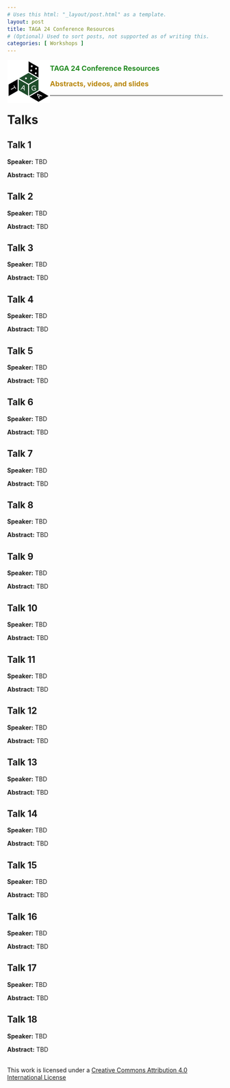 ```yaml
---
# Uses this html: "_layout/post.html" as a template.
layout: post 
title: TAGA 24 Conference Resources
# (Optional) Used to sort posts, not supported as of writing this.
categories: [ Workshops ]
---
```


<img src="/uploads/images/TAGA_2024.png" width=100 align="left">
<H3><p style="color:ForestGreen"><i class='fas fa-chalkboard-teacher'></i> TAGA 24 Conference Resources</p>
<p style="color:DarkGoldenRod" >Abstracts, videos, and slides</p></H3>

 
---
# Talks

## Talk 1

**Speaker:**  TBD

**Abstract:** TBD

## Talk 2

**Speaker:**  TBD

**Abstract:** TBD

## Talk 3

**Speaker:**  TBD

**Abstract:** TBD

## Talk 4

**Speaker:**  TBD

**Abstract:** TBD

## Talk 5

**Speaker:**  TBD

**Abstract:** TBD

## Talk 6

**Speaker:**  TBD

**Abstract:** TBD

## Talk 7

**Speaker:**  TBD

**Abstract:** TBD

## Talk 8

**Speaker:**  TBD

**Abstract:** TBD

## Talk 9

**Speaker:**  TBD

**Abstract:** TBD

## Talk 10

**Speaker:**  TBD

**Abstract:** TBD

## Talk 11

**Speaker:**  TBD

**Abstract:** TBD


## Talk 12

**Speaker:**  TBD

**Abstract:** TBD

## Talk 13

**Speaker:**  TBD

**Abstract:** TBD

## Talk 14

**Speaker:**  TBD

**Abstract:** TBD

## Talk 15

**Speaker:**  TBD

**Abstract:** TBD

## Talk 16

**Speaker:**  TBD

**Abstract:** TBD

## Talk 17

**Speaker:**  TBD

**Abstract:** TBD

## Talk 18

**Speaker:**  TBD

**Abstract:** TBD


<!-- Example video embed snippet
<iframe width="560" height="315" src="https://www.youtube.com/embed/VqteyFC3M60?si=EbfzhFNSYzOr0RW4" title="YouTube video player" frameborder="0" allow="accelerometer; autoplay; clipboard-write; encrypted-media; gyroscope; picture-in-picture; web-share" referrerpolicy="strict-origin-when-cross-origin" allowfullscreen></iframe>
-->


<br/>This work is licensed under a <a rel="license" href="http://creativecommons.org/licenses/by/4.0/" target="_blank">Creative Commons Attribution 4.0 International License</a>